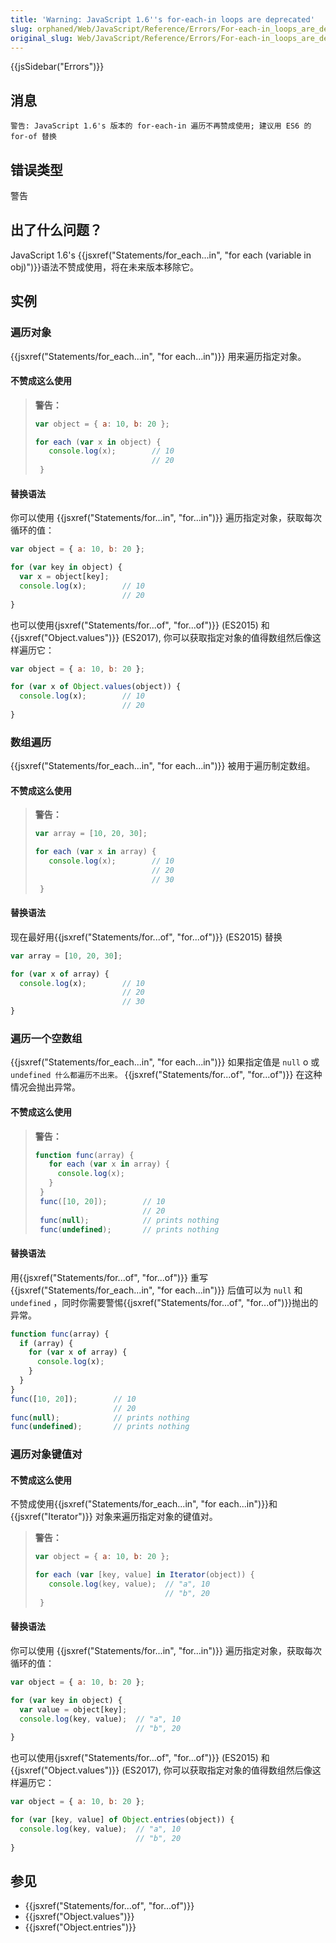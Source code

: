 ```yaml
---
title: 'Warning: JavaScript 1.6''s for-each-in loops are deprecated'
slug: orphaned/Web/JavaScript/Reference/Errors/For-each-in_loops_are_deprecated
original_slug: Web/JavaScript/Reference/Errors/For-each-in_loops_are_deprecated
---
```


{{jsSidebar("Errors")}}

## 消息

```plain
警告: JavaScript 1.6's 版本的 for-each-in 遍历不再赞成使用; 建议用 ES6 的 for-of 替换
```

## 错误类型

警告

## 出了什么问题？

JavaScript 1.6's {{jsxref("Statements/for_each...in", "for each (variable in obj)")}}语法不赞成使用，将在未来版本移除它。

## 实例

### 遍历对象

{{jsxref("Statements/for_each...in", "for each...in")}} 用来遍历指定对象。

#### 不赞成这么使用

> **警告：**
>
> ```js example-bad
> var object = { a: 10, b: 20 };
> ```
>
> ```js example-bad
> for each (var x in object) {
>    console.log(x);        // 10
>                           // 20
>  }
> ```

#### 替换语法

你可以使用 {{jsxref("Statements/for...in", "for...in")}} 遍历指定对象，获取每次循环的值：

```js example-good
var object = { a: 10, b: 20 };

for (var key in object) {
  var x = object[key];
  console.log(x);        // 10
                         // 20
}
```

也可以使用{jsxref("Statements/for...of", "for...of")}} (ES2015) 和 {{jsxref("Object.values")}} (ES2017), 你可以获取指定对象的值得数组然后像这样遍历它：

```js example-good
var object = { a: 10, b: 20 };

for (var x of Object.values(object)) {
  console.log(x);        // 10
                         // 20
}
```

### 数组遍历

{{jsxref("Statements/for_each...in", "for each...in")}} 被用于遍历制定数组。

#### 不赞成这么使用

> **警告：**
>
> ```js example-bad
> var array = [10, 20, 30];
> ```
>
> ```js example-bad
> for each (var x in array) {
>    console.log(x);        // 10
>                           // 20
>                           // 30
>  }
> ```

#### 替换语法

现在最好用{{jsxref("Statements/for...of", "for...of")}} (ES2015) 替换

```js example-good
var array = [10, 20, 30];

for (var x of array) {
  console.log(x);        // 10
                         // 20
                         // 30
}
```

### 遍历一个空数组

{{jsxref("Statements/for_each...in", "for each...in")}} 如果指定值是 `null` o 或 `undefined 什么都遍历不出来。` {{jsxref("Statements/for...of", "for...of")}} 在这种情况会抛出异常。

#### 不赞成这么使用

> **警告：**
>
> ```js example-bad
> function func(array) {
>    for each (var x in array) {
>      console.log(x);
>    }
>  }
>  func([10, 20]);        // 10
>                         // 20
>  func(null);            // prints nothing
>  func(undefined);       // prints nothing
> ```

#### 替换语法

用{{jsxref("Statements/for...of", "for...of")}} 重写{{jsxref("Statements/for_each...in", "for each...in")}} 后值可以为 `null` 和 `undefined` ，同时你需要警惕{{jsxref("Statements/for...of", "for...of")}}抛出的异常。

```js example-good
function func(array) {
  if (array) {
    for (var x of array) {
      console.log(x);
    }
  }
}
func([10, 20]);        // 10
                       // 20
func(null);            // prints nothing
func(undefined);       // prints nothing
```

### 遍历对象键值对

#### 不赞成这么使用

不赞成使用{{jsxref("Statements/for_each...in", "for each...in")}}和{{jsxref("Iterator")}} 对象来遍历指定对象的键值对。

> **警告：**
>
> ```js example-bad
> var object = { a: 10, b: 20 };
> ```
>
> ```js example-bad
> for each (var [key, value] in Iterator(object)) {
>    console.log(key, value);  // "a", 10
>                              // "b", 20
>  }
> ```

#### 替换语法

你可以使用 {{jsxref("Statements/for...in", "for...in")}} 遍历指定对象，获取每次循环的值：

```js example-good
var object = { a: 10, b: 20 };

for (var key in object) {
  var value = object[key];
  console.log(key, value);  // "a", 10
                            // "b", 20
}
```

也可以使用{jsxref("Statements/for...of", "for...of")}} (ES2015) 和 {{jsxref("Object.values")}} (ES2017), 你可以获取指定对象的值得数组然后像这样遍历它：

```js example-good
var object = { a: 10, b: 20 };

for (var [key, value] of Object.entries(object)) {
  console.log(key, value);  // "a", 10
                            // "b", 20
}
```

## 参见

- {{jsxref("Statements/for...of", "for...of")}}
- {{jsxref("Object.values")}}
- {{jsxref("Object.entries")}}
